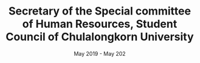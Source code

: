 ---
title: Secretary of the Special committee of Human Resources, Student Council of Chulalongkorn University
date: May 2019 - May 202
info:
---